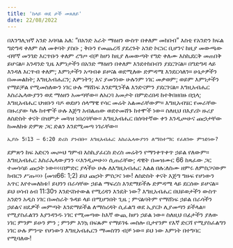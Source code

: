 ```yaml
---
title: 'ከላይ ወደ ታች መጸለይ'
date: 22/08/2022
---
```


በእንግሊዝኛ አንድ አባባል አለ: “በአንድ አራት ማዕዘን ውስጥ በቀለም መከበብ” እስቲ የአንድን ክፍል ግድግዳ ቀለም ስለ መቀባት ያስቡ ; ቅቡን የመጨረሻ ያደረጉት አንድ ኮርነር ቢሆንና ከዚያ መውጫው ብቸኛ መንገድ እርጥቡን ቀለም ረግጦ ብቻ ከሆነ ከዚያ ለመውጣት የግድ ቀለሙ እስኪደርቅ መጠበቅ ይሆናል። አንዳንድ ጊዜ እምነታችን በአንድ ማዕዘን በቀለም እንደተከበብን ያደርገናል። በግድግዳ ላይ እንዳለ እርጥብ ቀለም; እምነታችን አጣብቆ ይዞናል ወደሚለው ድምዳሜ እንደርሳለን። ሁኔታዎችን በመመልከት; እግዚአብሔርን; እምነትን; እና ያመንነው ሁሉንም ነገር መቃወም; ወይም እምነታችን የማይቻል የሚመስለውን ነገር ሁሉ ማሸነፍ እንደሚንችል እንድናምን ያደርገናል።    እግዚአብሔር እስራኤላውያንን ወደ ማዕዘን አመጣቸው። ለአርባ አመታት በምድረበዳ ከተቅበዘበዙ በኋላ; እግዚአብሔር ህዝቡን ባዶ ወደሆነ ሰላማዊ የሳር መሬት አልመራቸውም። እግዚአብሄር የመራቸው በዙሪያው ካሉ ከተሞች ሁሉ እጅግ አብልጠው ወደተመሸጉ ከተሞች ነው። ስለዚህ በእያሪኮ ዙሪያ ለስድስት ቀናት በዝምታ መጓዝ ነበረባቸው። እግዚአብሔር በሰባተኛው ቀን እንዲጮሁና ጩኃታቸው ከመለከቱ ድምጽ ጋር ድልን እንደሚመጣ ነገራቸው።

`ኢያሱ 5፤13 – 6:20 ድረስ ያንብቡ። እግዚአብሔር እስራኤላውያንን ለማስተማር የፈለገው ምንድነው?`

ደምጽን ከፍ አድርጎ መጮህ ግምብ እስኪያፈርስ ድረስ መሬትን የማንቀጥቀጥ ኃይል የለውም። እግዚአብሔር እስራኤላውያንን ‹‹እንዲጮሁ›› ሲጠራቸው; ዳዊት በመዝሙር 66 ከጻፈው ጋር ተመሳሳይ ጩኃት ነው።‹‹በምድር ያላችሁ ሁሉ ለእግዚአብሔር እልል በሉ:ለስሙ ዘምሩ ለምስጋናውም ክብርን ሥጡ።›› (መዝ66: 1;2) ይህ ጩኃት ምስጋና ነው! ለስድስት ቀናት እጅግ ግዙፍ የሆነውን አጥር እየተመለከቱ፤ ይህንን በራሳቸው ኃይል ማፍረስ እንደማይችሉ ድምዳሜ ላይ ደርሰው ይሆናል። ይህ ሀሳብ ዕብ 11:30ን እንድናስተውል የሚረዳን እንዴት ነው? እግዚአብሔር በህይወታችን ውስጥ አንድን አዲስ ነገር በመስራት ጉዳይ ላይ በሚሆንበት ጊዜ ; ምናልባትም የማሸነፍ ኃይል በራሳችን ኃይልና ዘዴዎች መምጣት እንደማይችል ለማስረዳት ሲፈልግ ወደ ኢያርኮ ሊያመጣን ይችላል። የሚያስፈልገን እያንዳንዱ ነገር የሚመጣው ከእኛ ውጪ ከሆነ ኃይል ነው። ስለዚህ በፊታችን ያለው ነገር ምንም ይሁን ምን ; ምንም እንኳ በፍጹም የማይገፋ መስሎ ቢታየንም የእኛ ድርሻ የሚያስፈልግን ነገር ሁሉ ምንጭ የሆነውን እግዚአብሔርን ማመስገን ብቻ ነው። ይህ ነው እምነት በተግባር የሚባለው!